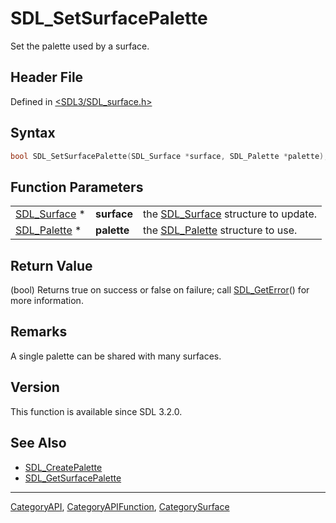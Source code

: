 # SDL_SetSurfacePalette

Set the palette used by a surface.

## Header File

Defined in [<SDL3/SDL_surface.h>](https://github.com/libsdl-org/SDL/blob/main/include/SDL3/SDL_surface.h)

## Syntax

```c
bool SDL_SetSurfacePalette(SDL_Surface *surface, SDL_Palette *palette);
```

## Function Parameters

|                              |             |                                                     |
| ---------------------------- | ----------- | --------------------------------------------------- |
| [SDL_Surface](SDL_Surface) * | **surface** | the [SDL_Surface](SDL_Surface) structure to update. |
| [SDL_Palette](SDL_Palette) * | **palette** | the [SDL_Palette](SDL_Palette) structure to use.    |

## Return Value

(bool) Returns true on success or false on failure; call
[SDL_GetError](SDL_GetError)() for more information.

## Remarks

A single palette can be shared with many surfaces.

## Version

This function is available since SDL 3.2.0.

## See Also

- [SDL_CreatePalette](SDL_CreatePalette)
- [SDL_GetSurfacePalette](SDL_GetSurfacePalette)

----
[CategoryAPI](CategoryAPI), [CategoryAPIFunction](CategoryAPIFunction), [CategorySurface](CategorySurface)

